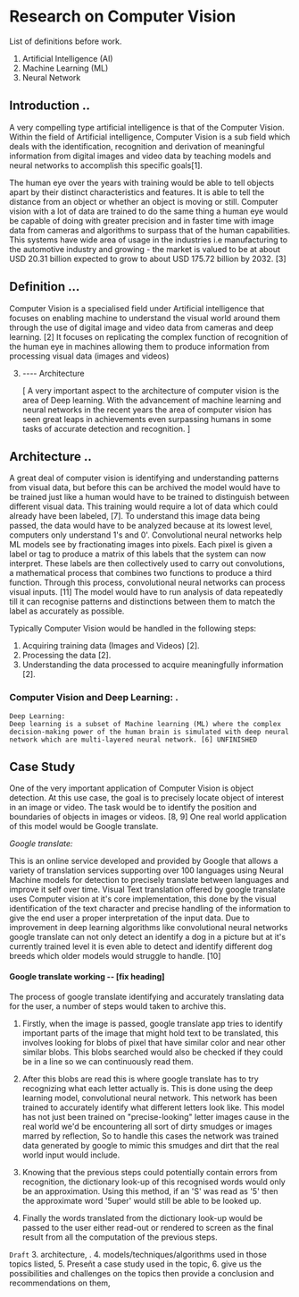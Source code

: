 # Research on Computer Vision

List of definitions before work.

1. Artificial Intelligence (AI)
2. Machine Learning (ML)
3. Neural Network



## Introduction ..

A very compelling type artificial intelligence is that of the Computer Vision. Within the field of Artificial intelligence, Computer Vision is a sub field which deals with the identification, recognition and derivation of meaningful information from digital images and video data by teaching models and neural networks to accomplish this specific goals[1].

The human eye over the years with training would be able to tell objects apart by their distinct characteristics and features. It is able to tell the distance from an object or whether an object is moving or still.
Computer vision with a lot of data are trained to do the same thing a human eye would be capable of doing with greater precision and in faster time with image data from cameras and algorithms to surpass that of the human capabilities. This systems have wide area of usage in the industries i.e manufacturing to the automotive industry and growing - the market is valued to be at about USD 20.31 billion expected to grow to about USD 175.72 billion by 2032. [3]


## Definition ...

Computer Vision is a specialised field under Artificial intelligence that focuses on enabling machine to understand the visual world around them through the use of digital image and video data from cameras and deep learning. [2]
It focuses on replicating the complex function of recognition  of the human eye in machines allowing them to produce information from processing visual data (images and videos)


3. ---- Architecture 

	[ A very important aspect to the architecture of computer vision is the area of Deep learning. With the advancement of machine learning and neural networks in the recent years the area of computer vision has seen great leaps in achievements even surpassing humans in some tasks of accurate detection and recognition. ]
	
## Architecture ..
A great deal of computer vision is identifying and understanding patterns from visual data, but before this can be archived the model would have to be trained just like a human would have to be trained to distinguish between different visual data. This training would require a lot of data which could already have been labeled, [7].
To understand this image data being passed, the data would have to be analyzed because at its lowest level, computers only understand 1's and 0'. Convolutional neural networks help ML models see by fractionating images into pixels. Each pixel is given a label or tag to produce a matrix of this labels that the system can now interpret.
These labels are then collectively used to carry out convolutions, a mathematical process that combines two functions to produce a third function. Through this process, convolutional neural networks can process visual inputs. [11]
The model would have to run analysis of data repeatedly till it can recognise patterns and distinctions between them to match the label as accurately as possible.

Typically Computer Vision would be handled in the following steps:
1. Acquiring training data (Images and Videos) [2].
2. Processing the data [2].
3. Understanding the data processed to acquire meaningfully information [2].
	
### Computer Vision and Deep Learning: .
	Deep Learning:
	Deep learning is a subset of Machine learning (ML) where the complex decision-making power of the human brain is simulated with deep neural network which are multi-layered neural network. [6] UNFINISHED
	
	


## Case Study

One of the very important application of Computer Vision is object detection. At this use case, the goal is to precisely  locate object of interest in an image or video. The task would be to identify the position and boundaries of objects in images or videos. [8, 9]
One real world application of this model would be Google translate.

_Google translate:_

This is an online service developed and provided by Google that allows a variety of translation services supporting over 100 languages using Neural Machine models for detection to precisely translate between languages and improve it self over time.
Visual Text translation offered by google translate uses Computer vision at it's core implementation, this done by the visual identification of the text character and precise handling of the information to give the end user a proper interpretation of the input data. Due to improvement in deep learning algorithms like convolutional neural networks google translate can not only detect an identify a dog in a picture but at it's currently trained level it is even able to detect and identify different dog breeds which older models would struggle to handle. [10]

#### Google translate working -- [fix heading]

The process of google translate identifying and accurately translating data for the user, a number of steps would taken to archive this.

1. Firstly, when the image is passed, google translate app tries to identify important parts of the image that might hold text to be translated, this involves looking for blobs of pixel that have similar color and near other similar blobs. This blobs searched would also be checked if they could be in a line so we can continuously read them.

2. After this blobs are read this is where google translate has to try recognizing what each letter actually is. This is done using the deep learning model, convolutional neural network. This network has been trained to accurately identify what different letters look like. This model has not just been trained on "precise-looking" letter images cause in the real world we'd be encountering all sort of dirty smudges or images marred by reflection, So to handle this cases the network was trained data generated by google to mimic this smudges and dirt that the real world input would include.

3. Knowing that the previous steps could potentially contain errors from recognition, the dictionary look-up of this recognised words would only be an approximation. Using this method, if an 'S' was read as '5' then the approximate word '5uper' would still be able to be looked up.

4. Finally the words translated from the dictionary look-up would be passed to the user either read-out or rendered to screen as the final result from all the computation of the previous steps.














`Draft`
3. architecture, .
4. models/techniques/algorithms used in those topics listed,
5. Preseñt a case study used in the topic, 
6. give us the possibilities and challenges on the topics then provide a conclusion and recommendations on them, 

